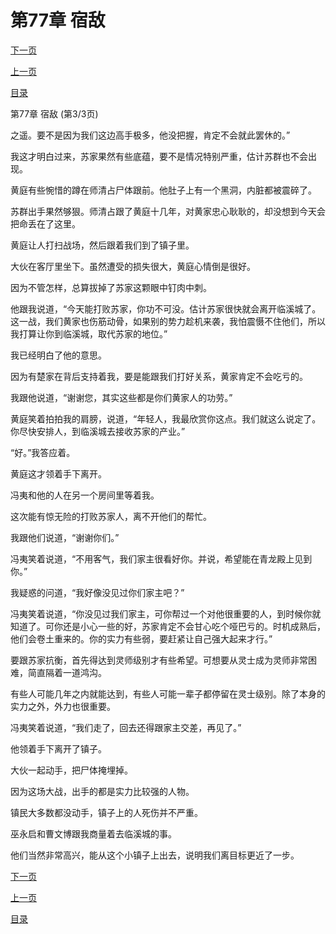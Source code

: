 <h1>第77章   宿敌</h1>
            <div><p><a href="./231_%E7%AC%AC78%E7%AB%A0_%E9%AD%94%E9%AC%BC%E6%B9%BE.md">下一页</a></p><p><a href="./229_%E7%AC%AC77%E7%AB%A0_%E5%AE%BF%E6%95%8C.md">上一页</a></p><p><a href="../">目录</a></p></div>
            <div><p>第77章   宿敌 (第3/3页)</p><p>之遥。要不是因为我们这边高手极多，他没把握，肯定不会就此罢休的。”</p><p>我这才明白过来，苏家果然有些底蕴，要不是情况特别严重，估计苏群也不会出现。</p><p>黄庭有些惋惜的蹲在师清占尸体跟前。他肚子上有一个黑洞，内脏都被震碎了。</p><p>苏群出手果然够狠。师清占跟了黄庭十几年，对黄家忠心耿耿的，却没想到今天会把命丢在了这里。</p><p>黄庭让人打扫战场，然后跟着我们到了镇子里。</p><p>大伙在客厅里坐下。虽然遭受的损失很大，黄庭心情倒是很好。</p><p>因为不管怎样，总算拔掉了苏家这颗眼中钉肉中刺。</p><p>他跟我说道，“今天能打败苏家，你功不可没。估计苏家很快就会离开临溪城了。这一战，我们黄家也伤筋动骨，如果别的势力趁机来袭，我怕震慑不住他们，所以我打算让你到临溪城，取代苏家的地位。”</p><p>我已经明白了他的意思。</p><p>因为有楚家在背后支持着我，要是能跟我们打好关系，黄家肯定不会吃亏的。</p><p>我跟他说道，“谢谢您，其实这些都是你们黄家人的功劳。”</p><p>黄庭笑着拍拍我的肩膀，说道，“年轻人，我最欣赏你这点。我们就这么说定了。你尽快安排人，到临溪城去接收苏家的产业。”</p><p>“好。”我答应着。</p><p>黄庭这才领着手下离开。</p><p>冯夷和他的人在另一个房间里等着我。</p><p>这次能有惊无险的打败苏家人，离不开他们的帮忙。</p><p>我跟他们说道，“谢谢你们。”</p><p>冯夷笑着说道，“不用客气，我们家主很看好你。并说，希望能在青龙殿上见到你。”</p><p>我疑惑的问道，“我好像没见过你们家主吧？”</p><p>冯夷笑着说道，“你没见过我们家主，可你帮过一个对他很重要的人，到时候你就知道了。可你还是小心一些的好，苏家肯定不会甘心吃个哑巴亏的。时机成熟后，他们会卷土重来的。你的实力有些弱，要赶紧让自己强大起来才行。”</p><p>要跟苏家抗衡，首先得达到灵师级别才有些希望。可想要从灵士成为灵师非常困难，简直隔着一道鸿沟。</p><p>有些人可能几年之内就能达到，有些人可能一辈子都停留在灵士级别。除了本身的实力之外，外力也很重要。</p><p>冯夷笑着说道，“我们走了，回去还得跟家主交差，再见了。”</p><p>他领着手下离开了镇子。</p><p>大伙一起动手，把尸体掩埋掉。</p><p>因为这场大战，出手的都是实力比较强的人物。</p><p>镇民大多数都没动手，镇子上的人死伤并不严重。</p><p>巫永启和曹文博跟我商量着去临溪城的事。</p><p>他们当然非常高兴，能从这个小镇子上出去，说明我们离目标更近了一步。</p></div>
            <div><p><a href="./231_%E7%AC%AC78%E7%AB%A0_%E9%AD%94%E9%AC%BC%E6%B9%BE.md">下一页</a></p><p><a href="./229_%E7%AC%AC77%E7%AB%A0_%E5%AE%BF%E6%95%8C.md">上一页</a></p><p><a href="../">目录</a></p></div>